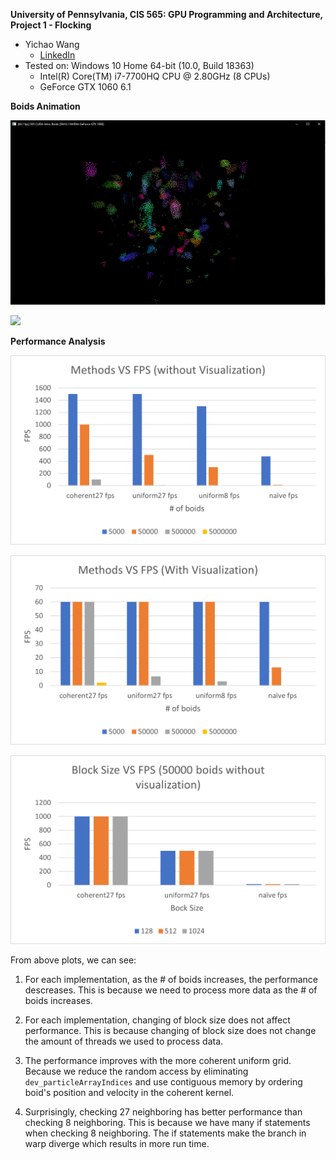 **University of Pennsylvania, CIS 565: GPU Programming and Architecture,
Project 1 - Flocking**

* Yichao Wang
  * [LinkedIn](https://www.linkedin.com/in/wangyic/) 
* Tested on: Windows 10 Home 64-bit (10.0, Build 18363)
  * Intel(R) Core(TM) i7-7700HQ CPU @ 2.80GHz (8 CPUs)
  * GeForce GTX 1060	6.1

**Boids Animation**

![](images/screenshot.PNG)

![](images/demo.gif)

**Performance Analysis**

![Figure1](images/withoutV.png)

![](images/withV.png)

![](images/blockSize.png)

From above plots, we can see:

1. For each implementation, as the # of boids increases, the performance descreases. This is because we need to process more data as the # of boids increases.

2. For each implementation, changing of block size does not affect performance. This is because changing of block size does not change the amount of threads we used to process data.

3. The performance improves with the more coherent uniform grid. Because we reduce the random access by eliminating ```dev_particleArrayIndices``` and use contiguous memory by ordering boid's position and velocity in the coherent kernel.

4. Surprisingly, checking 27 neighboring has better performance than checking 8 neighboring. This is because we have many if statements when checking 8 neighboring. The if statements make the branch in warp diverge which results in more run time.
